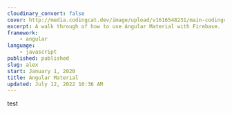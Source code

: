 ```yaml
---
cloudinary_convert: false
cover: http://media.codingcat.dev/image/upload/v1616548231/main-codingcatdev-photo/xpzty9ukcqohrov5vgsu.png
excerpt: A walk through of how to use Angular Material with Firebase.
framework: 
    - angular
language:
    - javascript
published: published
slug: alex
start: January 1, 2020
title: Angular Material
updated: July 12, 2022 10:36 AM
---
```


test